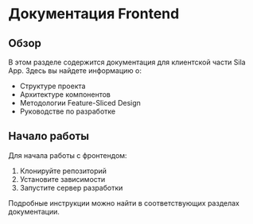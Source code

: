 # Документация Frontend

## Обзор

В этом разделе содержится документация для клиентской части Sila App. Здесь вы найдете информацию о:

- Структуре проекта
- Архитектуре компонентов
- Методологии Feature-Sliced Design
- Руководстве по разработке

## Начало работы

Для начала работы с фронтендом:

1. Клонируйте репозиторий
2. Установите зависимости
3. Запустите сервер разработки

Подробные инструкции можно найти в соответствующих разделах документации. 